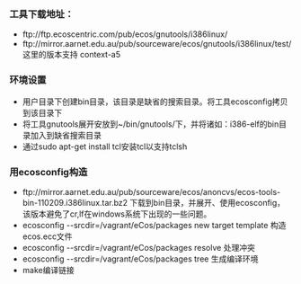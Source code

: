 <h3>工具下载地址：</h3>
<ul>
<li>ftp://ftp.ecoscentric.com/pub/ecos/gnutools/i386linux/</li>
<li>ftp://mirror.aarnet.edu.au/pub/sourceware/ecos/gnutools/i386linux/test/ 这里的版本支持 context-a5</li>
</ul>
<h3>环境设置</h3>
<ul>
<li>用户目录下创建bin目录，该目录是缺省的搜索目录。将工具ecosconfig拷贝到该目录下</li>
<li>将工具gnutools展开安放到~/bin/gnutools/下，并将诸如：i386-elf的bin目录加入到缺省搜索目录</li>
<li>通过sudo apt-get install tcl安装tcl以支持tclsh</li>
</ul>
<h3>用ecosconfig构造</h3>
<ul>
<li>ftp://mirror.aarnet.edu.au/pub/sourceware/ecos/anoncvs/ecos-tools-bin-110209.i386linux.tar.bz2 下载到bin目录，并展开、使用ecosconfig，该版本避免了cr,lf在windows系统下出现的一些问题。</li>
<li>ecosconfig --srcdir=/vagrant/eCos/packages new target template 构造ecos.ecc文件</li>
<li>ecosconfig --srcdir=/vagrant/eCos/packages resolve 处理冲突</li>
<li>ecosconfig --srcdir=/vagrant/eCos/packages tree 生成编译环境</li>
<li>make编译链接</li>
</ul>
